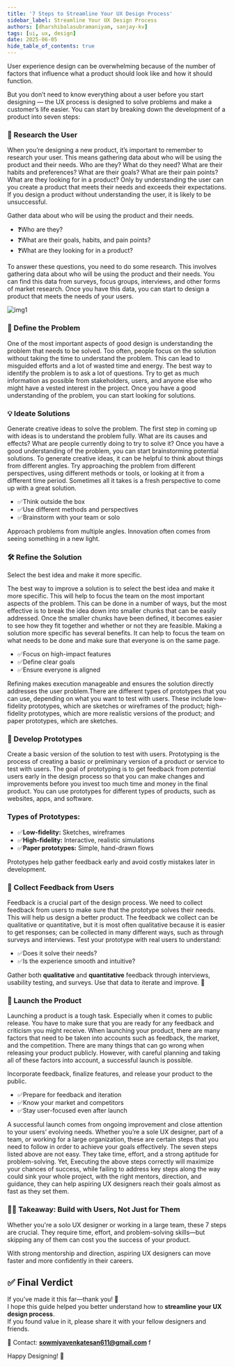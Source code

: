 ```yaml
---
title: '7 Steps to Streamline Your UX Design Process'
sidebar_label: Streamline Your UX Design Process
authors: [dharshibalasubramaniyam, sanjay-kv]
tags: [ui, ux, design]
date: 2025-06-05
hide_table_of_contents: true
---
```


User experience design can be overwhelming because of the number of factors that influence what a
product should look like and how it should function.

But you don’t need to know everything about a user before you start designing — the UX process is
designed to solve problems and make a customer’s life easier. You can start by breaking down the
development of a product into seven steps:

### 👤 Research the User

When you’re designing a new product, it’s important to remember to research your user. This means
gathering data about who will be using the product and their needs. Who are they? What do they need?
What are their habits and preferences? What are their goals? What are their pain points? What are
they looking for in a product? Only by understanding the user can you create a product that meets
their needs and exceeds their expectations. If you design a product without understanding the user,
it is likely to be unsuccessful.

Gather data about who will be using the product and their needs.

- ❓Who are they?
- ❓What are their goals, habits, and pain points?
- ❓What are they looking for in a product?

To answer these questions, you need to do some research. This involves gathering data about who will
be using the product and their needs. You can find this data from surveys, focus groups, interviews,
and other forms of market research. Once you have this data, you can start to design a product that
meets the needs of your users.

![img1](./images/05-ux-streamline.png)

### 🧩 Define the Problem

One of the most important aspects of good design is understanding the problem that needs to be
solved. Too often, people focus on the solution without taking the time to understand the problem.
This can lead to misguided efforts and a lot of wasted time and energy. The best way to identify the
problem is to ask a lot of questions. Try to get as much information as possible from stakeholders,
users, and anyone else who might have a vested interest in the project. Once you have a good
understanding of the problem, you can start looking for solutions.

### 💡 Ideate Solutions

Generate creative ideas to solve the problem. The first step in coming up with ideas is to
understand the problem fully. What are its causes and effects? What are people currently doing to
try to solve it? Once you have a good understanding of the problem, you can start brainstorming
potential solutions. To generate creative ideas, it can be helpful to think about things from
different angles. Try approaching the problem from different perspectives, using different methods
or tools, or looking at it from a different time period. Sometimes all it takes is a fresh
perspective to come up with a great solution.

- ✅Think outside the box
- ✅Use different methods and perspectives
- ✅Brainstorm with your team or solo

Approach problems from multiple angles. Innovation often comes from seeing something in a new light.

### 🛠️ Refine the Solution

Select the best idea and make it more specific.

The best way to improve a solution is to select the best idea and make it more specific. This will
help to focus the team on the most important aspects of the problem. This can be done in a number of
ways, but the most effective is to break the idea down into smaller chunks that can be easily
addressed. Once the smaller chunks have been defined, it becomes easier to see how they fit together
and whether or not they are feasible. Making a solution more specific has several benefits. It can
help to focus the team on what needs to be done and make sure that everyone is on the same page.

- ✅Focus on high-impact features
- ✅Define clear goals
- ✅Ensure everyone is aligned

Refining makes execution manageable and ensures the solution directly addresses the user
problem.There are different types of prototypes that you can use, depending on what you want to test
with users. These include low-fidelity prototypes, which are sketches or wireframes of the product;
high-fidelity prototypes, which are more realistic versions of the product; and paper prototypes,
which are sketches.

### 🧪 Develop Prototypes

Create a basic version of the solution to test with users. Prototyping is the process of creating a
basic or preliminary version of a product or service to test with users. The goal of prototyping is
to get feedback from potential users early in the design process so that you can make changes and
improvements before you invest too much time and money in the final product. You can use prototypes
for different types of products, such as websites, apps, and software.

### Types of Prototypes:

- ✅**Low-fidelity:** Sketches, wireframes
- ✅**High-fidelity:** Interactive, realistic simulations
- ✅**Paper prototypes:** Simple, hand-drawn flows

Prototypes help gather feedback early and avoid costly mistakes later in development.

### 📣 Collect Feedback from Users

Feedback is a crucial part of the design process. We need to collect feedback from users to make
sure that the prototype solves their needs. This will help us design a better product. The feedback
we collect can be qualitative or quantitative, but it is most often qualitative because it is easier
to get responses; can be collected in many different ways, such as through surveys and interviews.
Test your prototype with real users to understand:

- ✅Does it solve their needs?
- ✅Is the experience smooth and intuitive?

Gather both **qualitative** and **quantitative** feedback through interviews, usability testing, and
surveys. Use that data to iterate and improve. 🔁

### 🚀 Launch the Product

Launching a product is a tough task. Especially when it comes to public release. You have to make
sure that you are ready for any feedback and criticism you might receive. When launching your
product, there are many factors that need to be taken into accounts such as feedback, the market,
and the competition. There are many things that can go wrong when releasing your product publicly.
However, with careful planning and taking all of these factors into account, a successful launch is
possible.

Incorporate feedback, finalize features, and release your product to the public.

- ✅Prepare for feedback and iteration
- ✅Know your market and competitors
- ✅Stay user-focused even after launch

A successful launch comes from ongoing improvement and close attention to your users’ evolving
needs. Whether you’re a sole UX designer, part of a team, or working for a large organization, these
are certain steps that you need to follow in order to achieve your goals effectively. The seven
steps listed above are not easy. They take time, effort, and a strong aptitude for problem-solving.
Yet, Executing the above steps correctly will maximize your chances of success, while failing to
address key steps along the way could sink your whole project, with the right mentors, direction,
and guidance, they can help aspiring UX designers reach their goals almost as fast as they set them.

### 🧘‍♀️ Takeaway: Build with Users, Not Just for Them

Whether you're a solo UX designer or working in a large team, these 7 steps are crucial. They
require time, effort, and problem-solving skills—but skipping any of them can cost you the success
of your product.

With strong mentorship and direction, aspiring UX designers can move faster and more confidently in
their careers.

## ✅ Final Verdict

If you’ve made it this far—thank you! 🙌  
I hope this guide helped you better understand how to **streamline your UX design process**.  
If you found value in it, please share it with your fellow designers and friends.

📩 Contact: **sowmiyavenkatesan611@gmail.com** f

Happy Designing! 🎨 <GiscusComments/>
